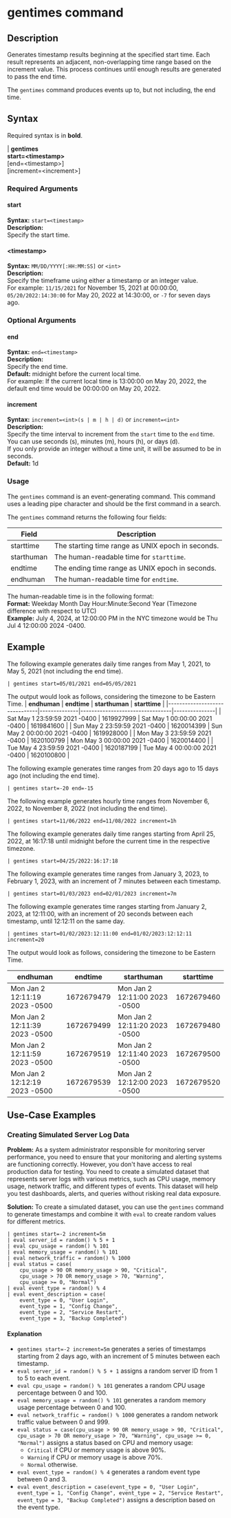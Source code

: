 # gentimes command

## Description
Generates timestamp results beginning at the specified start time. Each result represents an adjacent, non-overlapping time range based on the increment value. This process continues until enough results are generated to pass the end time.

The `gentimes` command produces events up to, but not including, the end time.

## Syntax

Required syntax is in **bold**.

| **gentimes**\
**start=\<timestamp\>**\
[end=\<timestamp\>]\
[increment=\<increment\>]

### Required Arguments

#### start
**Syntax:** `start=<timestamp>`\
**Description:** \
Specify the start time.

#### \<timestamp\>
**Syntax:** `MM/DD/YYYY[:HH:MM:SS]` or `<int>`\
**Description:**\
Specify the timeframe using either a timestamp or an integer value.\
For example: `11/15/2021` for November 15, 2021 at 00:00:00, `05/20/2022:14:30:00` for May 20, 2022 at 14:30:00, or `-7` for seven days ago.

### Optional Arguments

#### end
**Syntax:** `end=<timestamp>`\
**Description:**\
Specify the end time.\
**Default:** midnight before the current local time.\
For example: If the current local time is 13:00:00 on May 20, 2022, the default end time would be 00:00:00 on May 20, 2022.

#### increment
**Syntax:** `increment=<int>(s | m | h | d)` or `increment=<int>`\
**Description:**\
Specify the time interval to increment from the `start` time to the `end` time. You can use seconds (s), minutes (m), hours (h), or days (d).\
If you only provide an integer without a time unit, it will be assumed to be in seconds.\
**Default:** 1d

### Usage

The `gentimes` command is an event-generating command. This command uses a leading pipe character and should be the first command in a search.

The `gentimes` command returns the following four fields:

| **Field**   | **Description**                                      |
|-------------|------------------------------------------------------|
| starttime   | The starting time range as UNIX epoch in seconds.     |
| starthuman  | The human-readable time for `starttime`.             |
| endtime     | The ending time range as UNIX epoch in seconds.       |
| endhuman    | The human-readable time for `endtime`.               |

The human-readable time is in the following format:\
**Format:** Weekday Month Day Hour:Minute:Second Year (Timezone difference with respect to UTC)\
**Example:** July 4, 2024, at 12:00:00 PM in the NYC timezone would be Thu Jul 4 12:00:00 2024 -0400.

## Example

The following example generates daily time ranges from May 1, 2021, to May 5, 2021 (not including the end time).
```
| gentimes start=05/01/2021 end=05/05/2021
```
The output would look as follows, considering the timezone to be Eastern Time.
| **endhuman**                  | **endtime**   | **starthuman**                  | **starttime** |
|-------------------------------|--------------|---------------------------------|---------------|
| Sat May 1 23:59:59 2021 -0400 | 1619927999   | Sat May 1 00:00:00 2021 -0400   | 1619841600    |
| Sun May 2 23:59:59 2021 -0400 | 1620014399   | Sun May 2 00:00:00 2021 -0400   | 1619928000    |
| Mon May 3 23:59:59 2021 -0400 | 1620100799   | Mon May 3 00:00:00 2021 -0400   | 1620014400    |
| Tue May 4 23:59:59 2021 -0400 | 1620187199   | Tue May 4 00:00:00 2021 -0400   | 1620100800    |


The following example generates time ranges from 20 days ago to 15 days ago (not including the end time).
```
| gentimes start=-20 end=-15
```

The following example generates hourly time ranges from November 6, 2022, to November 8, 2022 (not including the end time).
```
| gentimes start=11/06/2022 end=11/08/2022 increment=1h
```

The following example generates daily time ranges starting from April 25, 2022, at 16:17:18 until midnight before the current time in the respective timezone.
```
| gentimes start=04/25/2022:16:17:18
```

The following example generates time ranges from January 3, 2023, to February 1, 2023, with an increment of 7 minutes between each timestamp.
```
| gentimes start=01/03/2023 end=02/01/2023 increment=7m
```

The following example generates time ranges starting from January 2, 2023, at 12:11:00, with an increment of 20 seconds between each timestamp, until 12:12:11 on the same day.
```
| gentimes start=01/02/2023:12:11:00 end=01/02/2023:12:12:11 increment=20
```
The output would look as follows, considering the timezone to be Eastern Time.

| **endhuman**                  | **endtime**   | **starthuman**                  | **starttime** |
|-------------------------------|--------------|---------------------------------|---------------|
| Mon Jan 2 12:11:19 2023 -0500 | 1672679479   | Mon Jan 2 12:11:00 2023 -0500   | 1672679460    |
| Mon Jan 2 12:11:39 2023 -0500 | 1672679499   | Mon Jan 2 12:11:20 2023 -0500   | 1672679480    |
| Mon Jan 2 12:11:59 2023 -0500 | 1672679519   | Mon Jan 2 12:11:40 2023 -0500   | 1672679500    |
| Mon Jan 2 12:12:19 2023 -0500 | 1672679539   | Mon Jan 2 12:12:00 2023 -0500   | 1672679520    |



## Use-Case Examples


### Creating Simulated Server Log Data

**Problem:** As a system administrator responsible for monitoring server performance, you need to ensure that your monitoring and alerting systems are functioning correctly. However, you don't have access to real production data for testing. You need to create a simulated dataset that represents server logs with various metrics, such as CPU usage, memory usage, network traffic, and different types of events. This dataset will help you test dashboards, alerts, and queries without risking real data exposure.

**Solution:** To create a simulated dataset, you can use the `gentimes` command to generate timestamps and combine it with `eval` to create random values for different metrics.

```
| gentimes start=-2 increment=5m
| eval server_id = random() % 5 + 1
| eval cpu_usage = random() % 101
| eval memory_usage = random() % 101
| eval network_traffic = random() % 1000
| eval status = case(
    cpu_usage > 90 OR memory_usage > 90, "Critical",
    cpu_usage > 70 OR memory_usage > 70, "Warning",
    cpu_usage >= 0, "Normal")
| eval event_type = random() % 4
| eval event_description = case(
    event_type = 0, "User Login",
    event_type = 1, "Config Change",
    event_type = 2, "Service Restart",
    event_type = 3, "Backup Completed")
```

#### Explanation

- `gentimes start=-2 increment=5m` generates a series of timestamps starting from 2 days ago, with an increment of 5 minutes between each timestamp.
- `eval server_id = random() % 5 + 1` assigns a random server ID from 1 to 5 to each event.
- `eval cpu_usage = random() % 101` generates a random CPU usage percentage between 0 and 100.
- `eval memory_usage = random() % 101` generates a random memory usage percentage between 0 and 100.
- `eval network_traffic = random() % 1000` generates a random network traffic value between 0 and 999.
- `eval status = case(cpu_usage > 90 OR memory_usage > 90, "Critical", cpu_usage > 70 OR memory_usage > 70, "Warning", cpu_usage >= 0, "Normal")` assigns a status based on CPU and memory usage:
  - `Critical` if CPU or memory usage is above 90%.
  - `Warning` if CPU or memory usage is above 70%.
  - `Normal` otherwise.
- `eval event_type = random() % 4` generates a random event type between 0 and 3.
- `eval event_description = case(event_type = 0, "User Login", event_type = 1, "Config Change", event_type = 2, "Service Restart", event_type = 3, "Backup Completed")` assigns a description based on the event type.


